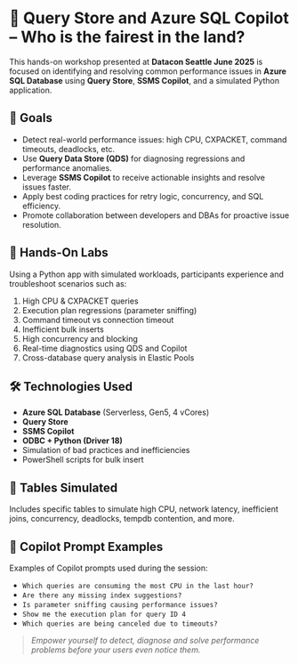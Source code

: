 # 🧠 Query Store and Azure SQL Copilot – Who is the fairest in the land?

This hands-on workshop presented at **Datacon Seattle June 2025** is focused on identifying and resolving common performance issues in **Azure SQL Database** using **Query Store**, **SSMS Copilot**, and a simulated Python application.

## 🎯 Goals

- Detect real-world performance issues: high CPU, CXPACKET, command timeouts, deadlocks, etc.
- Use **Query Data Store (QDS)** for diagnosing regressions and performance anomalies.
- Leverage **SSMS Copilot** to receive actionable insights and resolve issues faster.
- Apply best coding practices for retry logic, concurrency, and SQL efficiency.
- Promote collaboration between developers and DBAs for proactive issue resolution.

## 🧪 Hands-On Labs

Using a Python app with simulated workloads, participants experience and troubleshoot scenarios such as:

1. High CPU & CXPACKET queries  
2. Execution plan regressions (parameter sniffing)  
3. Command timeout vs connection timeout  
4. Inefficient bulk inserts  
5. High concurrency and blocking  
6. Real-time diagnostics using QDS and Copilot  
7. Cross-database query analysis in Elastic Pools  

## 🛠️ Technologies Used

- **Azure SQL Database** (Serverless, Gen5, 4 vCores)
- **Query Store**
- **SSMS Copilot**
- **ODBC + Python (Driver 18)**
- Simulation of bad practices and inefficiencies
- PowerShell scripts for bulk insert

## 🧩 Tables Simulated

Includes specific tables to simulate high CPU, network latency, inefficient joins, concurrency, deadlocks, tempdb contention, and more.

## 💬 Copilot Prompt Examples

Examples of Copilot prompts used during the session:

- `Which queries are consuming the most CPU in the last hour?`
- `Are there any missing index suggestions?`
- `Is parameter sniffing causing performance issues?`
- `Show me the execution plan for query ID 4`
- `Which queries are being canceled due to timeouts?`

> _Empower yourself to detect, diagnose and solve performance problems before your users even notice them._
